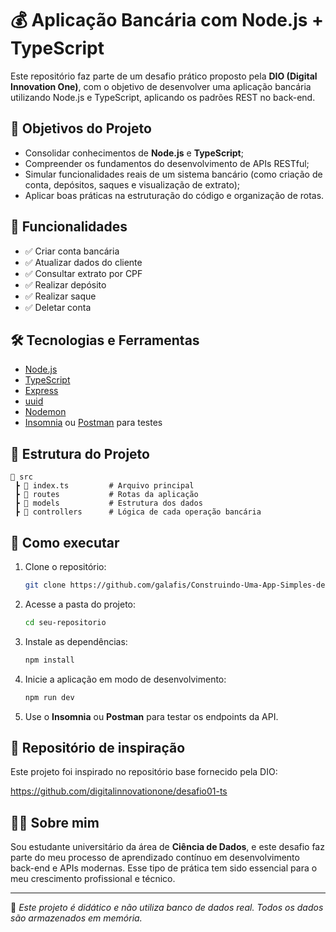 # 💰 Aplicação Bancária com Node.js + TypeScript

Este repositório faz parte de um desafio prático proposto pela **DIO (Digital Innovation One)**, com o objetivo de desenvolver uma aplicação bancária utilizando Node.js e TypeScript, aplicando os padrões REST no back-end.

## 🧠 Objetivos do Projeto

- Consolidar conhecimentos de **Node.js** e **TypeScript**;
- Compreender os fundamentos do desenvolvimento de APIs RESTful;
- Simular funcionalidades reais de um sistema bancário (como criação de conta, depósitos, saques e visualização de extrato);
- Aplicar boas práticas na estruturação do código e organização de rotas.

## 📌 Funcionalidades

- ✅ Criar conta bancária
- ✅ Atualizar dados do cliente
- ✅ Consultar extrato por CPF
- ✅ Realizar depósito
- ✅ Realizar saque
- ✅ Deletar conta

## 🛠️ Tecnologias e Ferramentas

- [Node.js](https://nodejs.org/)
- [TypeScript](https://www.typescriptlang.org/)
- [Express](https://expressjs.com/)
- [uuid](https://www.npmjs.com/package/uuid)
- [Nodemon](https://www.npmjs.com/package/nodemon)
- [Insomnia](https://insomnia.rest/) ou [Postman](https://www.postman.com/) para testes

## 📁 Estrutura do Projeto

```
📁 src
 ┣ 📄 index.ts         # Arquivo principal
 ┣ 📂 routes           # Rotas da aplicação
 ┣ 📂 models           # Estrutura dos dados
 ┣ 📂 controllers      # Lógica de cada operação bancária
```

## 🚀 Como executar

1. Clone o repositório:

   ```bash
   git clone https://github.com/galafis/Construindo-Uma-App-Simples-de-Banco-Com-Typescript
   ```

2. Acesse a pasta do projeto:

   ```bash
   cd seu-repositorio
   ```

3. Instale as dependências:

   ```bash
   npm install
   ```

4. Inicie a aplicação em modo de desenvolvimento:

   ```bash
   npm run dev
   ```

5. Use o **Insomnia** ou **Postman** para testar os endpoints da API.

## 🔗 Repositório de inspiração

Este projeto foi inspirado no repositório base fornecido pela DIO:

https://github.com/digitalinnovationone/desafio01-ts

## 👨‍🎓 Sobre mim

Sou estudante universitário da área de **Ciência de Dados**, e este desafio faz parte do meu processo de aprendizado contínuo em desenvolvimento back-end e APIs modernas. Esse tipo de prática tem sido essencial para o meu crescimento profissional e técnico.

---

📌 *Este projeto é didático e não utiliza banco de dados real. Todos os dados são armazenados em memória.*
